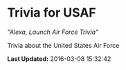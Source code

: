 # Trivia for USAF
*"Alexa, Launch Air Force Trivia"*

Trivia about the United States Air Force

**Last Updated:** 2016-03-08 15:32:42